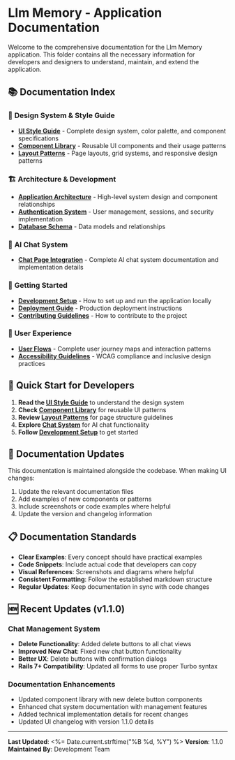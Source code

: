 # Llm Memory - Application Documentation

Welcome to the comprehensive documentation for the Llm Memory application. This folder contains all the necessary information for developers and designers to understand, maintain, and extend the application.

## 📚 Documentation Index

### 🎨 **Design System & Style Guide**
- [**UI Style Guide**](./ui-style-guide.md) - Complete design system, color palette, and component specifications
- [**Component Library**](./component-library.md) - Reusable UI components and their usage patterns
- [**Layout Patterns**](./layout-patterns.md) - Page layouts, grid systems, and responsive design patterns

### 🏗️ **Architecture & Development**
- [**Application Architecture**](./architecture.md) - High-level system design and component relationships
- [**Authentication System**](./authentication-system.md) - User management, sessions, and security implementation
- [**Database Schema**](./database-schema.md) - Data models and relationships

### 🤖 **AI Chat System**
- [**Chat Page Integration**](./chat_page_intrigation.md) - Complete AI chat system documentation and implementation details

### 🚀 **Getting Started**
- [**Development Setup**](./development-setup.md) - How to set up and run the application locally
- [**Deployment Guide**](./deployment.md) - Production deployment instructions
- [**Contributing Guidelines**](./contributing.md) - How to contribute to the project

### 📱 **User Experience**
- [**User Flows**](./user-flows.md) - Complete user journey maps and interaction patterns
- [**Accessibility Guidelines**](./accessibility.md) - WCAG compliance and inclusive design practices

## 🎯 **Quick Start for Developers**

1. **Read the [UI Style Guide](./ui-style-guide.md)** to understand the design system
2. **Check [Component Library](./component-library.md)** for reusable UI patterns
3. **Review [Layout Patterns](./layout-patterns.md)** for page structure guidelines
4. **Explore [Chat System](./chat_page_intrigation.md)** for AI chat functionality
5. **Follow [Development Setup](./development-setup.md)** to get started

## 🔄 **Documentation Updates**

This documentation is maintained alongside the codebase. When making UI changes:

1. Update the relevant documentation files
2. Add examples of new components or patterns
3. Include screenshots or code examples where helpful
4. Update the version and changelog information

## 📋 **Documentation Standards**

- **Clear Examples**: Every concept should have practical examples
- **Code Snippets**: Include actual code that developers can copy
- **Visual References**: Screenshots and diagrams where helpful
- **Consistent Formatting**: Follow the established markdown structure
- **Regular Updates**: Keep documentation in sync with code changes

## 🆕 **Recent Updates (v1.1.0)**

### Chat Management System
- **Delete Functionality**: Added delete buttons to all chat views
- **Improved New Chat**: Fixed new chat button functionality
- **Better UX**: Delete buttons with confirmation dialogs
- **Rails 7+ Compatibility**: Updated all forms to use proper Turbo syntax

### Documentation Enhancements
- Updated component library with new delete button components
- Enhanced chat system documentation with management features
- Added technical implementation details for recent changes
- Updated UI changelog with version 1.1.0 details

---

**Last Updated**: <%= Date.current.strftime("%B %d, %Y") %>
**Version**: 1.1.0
**Maintained By**: Development Team
